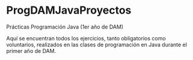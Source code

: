 # ProgDAMJavaProyectos
Prácticas Programación Java (1er año de DAM)

Aquí se encuentran todos los ejercicios, tanto obligatorios como voluntarios, realizados en las clases de programación en Java durante el primer año de DAM.
